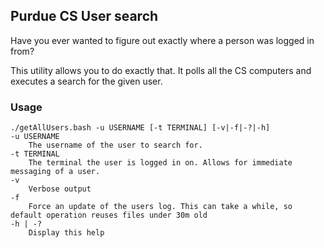 ## Purdue CS User search

Have you ever wanted to figure out exactly where a person was logged in from? 

This utility allows you to do exactly that. It polls all the CS computers and executes a search for the given user. 




### Usage

    ./getAllUsers.bash -u USERNAME [-t TERMINAL] [-v|-f|-?|-h]
    -u USERNAME
        The username of the user to search for.
    -t TERMINAL
        The terminal the user is logged in on. Allows for immediate messaging of a user.
    -v
        Verbose output
    -f
        Force an update of the users log. This can take a while, so default operation reuses files under 30m old
    -h | -?
        Display this help
		
